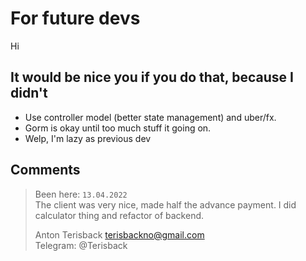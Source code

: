 # For future devs

Hi

## It would be nice you if you do that, because I didn't

- Use controller model (better state management) and uber/fx.
- Gorm is okay until too much stuff it going on.
- Welp, I'm lazy as previous dev

## Comments

> Been here: `13.04.2022`  
> The client was very nice, made half the advance payment.
> I did calculator thing and refactor of backend.
>
> Anton Terisback <terisbackno@gmail.com>  
> Telegram: @Terisback
